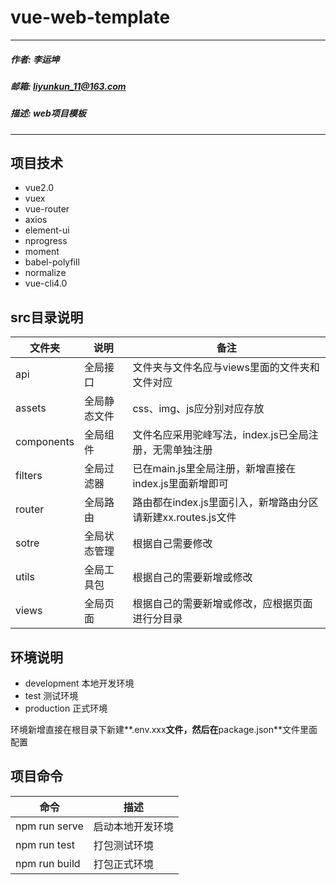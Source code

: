 # vue-web-template

- - -


##### 作者: 李运坤
##### 邮箱: liyunkun_11@163.com
##### 描述: web项目模板


- - -

## 项目技术

- vue2.0
- vuex
- vue-router
- axios
- element-ui
- nprogress
- moment
- babel-polyfill
- normalize
- vue-cli4.0

## src目录说明


| 文件夹 | 说明 | 备注 |
| --- | --- | --- |
| api | 全局接口 | 文件夹与文件名应与views里面的文件夹和文件对应 |
| assets | 全局静态文件 | css、img、js应分别对应存放 |
| components | 全局组件 | 文件名应采用驼峰写法，index.js已全局注册，无需单独注册 |
| filters | 全局过滤器 | 已在main.js里全局注册，新增直接在index.js里面新增即可 |
| router | 全局路由 | 路由都在index.js里面引入，新增路由分区请新建xx.routes.js文件 |
| sotre | 全局状态管理 | 根据自己需要修改 |
| utils | 全局工具包 | 根据自己的需要新增或修改 |
| views | 全局页面 | 根据自己的需要新增或修改，应根据页面进行分目录 |


## 环境说明

- development 本地开发环境
- test 测试环境
- production 正式环境

环境新增直接在根目录下新建**.env.xxx**文件，然后在**package.json**文件里面配置

## 项目命令

| 命令 | 描述 |
| --- | --- |
| npm run serve | 启动本地开发环境 |
| npm run test | 打包测试环境 |
| npm run build | 打包正式环境 |
